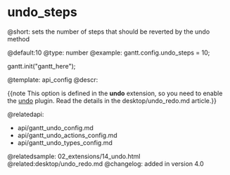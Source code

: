 undo_steps
=============

@short:
	sets the number of steps that should be reverted by the undo method

@default:10
@type: number
@example:
gantt.config.undo_steps = 10;

gantt.init("gantt_here");

@template:	api_config
@descr:

{{note This option is defined in the **undo** extension, so you need to enable the [undo](desktop/extensions_list.md#undo) plugin. Read the details in the desktop/undo_redo.md article.}}


@relatedapi:
- api/gantt_undo_config.md
- api/gantt_undo_actions_config.md
- api/gantt_undo_types_config.md

@relatedsample:
02_extensions/14_undo.html
@related:desktop/undo_redo.md
@changelog:
added in version 4.0